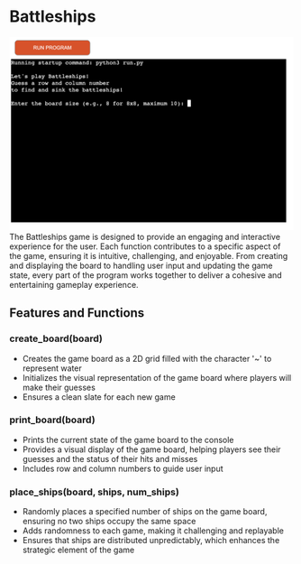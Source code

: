 # Battleships
![Screenshot](assets/images/command-line.png)
The Battleships game is designed to provide an engaging and interactive experience for the user. Each function contributes to a specific aspect of the game, ensuring it is intuitive, challenging, and enjoyable. From creating and displaying the board to handling user input and updating the game state, every part of the program works together to deliver a cohesive and entertaining gameplay experience.
## Features and Functions

### create_board(board)
- Creates the game board as a 2D grid filled with the character '~' to represent water
- Initializes the visual representation of the game board where players will make their guesses
- Ensures a clean slate for each new game

### print_board(board)
- Prints the current state of the game board to the console
- Provides a visual display of the game board, helping players see their guesses and the status of their hits and misses
- Includes row and column numbers to guide user input

### place_ships(board, ships, num_ships)
- Randomly places a specified number of ships on the game board, ensuring no two ships occupy the same space
- Adds randomness to each game, making it challenging and replayable
- Ensures that ships are distributed unpredictably, which enhances the strategic element of the game